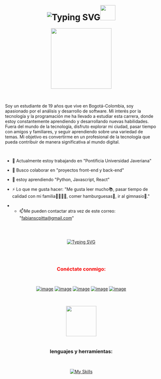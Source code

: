 <div align="center">
<h1 href="https://git.io/typing-svg"><img src="https://readme-typing-svg.herokuapp.com?font=Fira+Code&size=25&pause=1000&random=false&width=240&lines=Hola%2C+Soy+Fabian" alt="Typing SVG" /><img height="50"  src="https://emoji.gg/assets/emoji/7333-parrotdance.gif"></h1>
</div>

<div align="center">
<img height="200" src="https://media.giphy.com/media/v1.Y2lkPTc5MGI3NjExNW5uang5OTE0dm1obG5mMWIwYzh1eG0xODRoNTM4NHZtZGxnb24wZiZlcD12MV9pbnRlcm5hbF9naWZfYnlfaWQmY3Q9Zw/du3J3cXyzhj75IOgvA/giphy.gif"> 
</div>
<br><br>

Soy un estudiante de 19 años que vive en Bogotá-Colombia, soy apasionado por el análisis y desarrollo de software. Mi interés por la tecnología y la programación me ha llevado a estudiar esta carrera, donde estoy constantemente aprendiendo y desarrollando nuevas habilidades. Fuera del mundo de la tecnología, disfruto explorar mi ciudad, pasar tiempo con amigos y familiares, y seguir aprendiendo sobre una variedad de temas. Mi objetivo es convertirme en un profesional de la tecnología que pueda contribuir de manera significativa al mundo digital.


<br> 

- 🤖 Actualmente estoy trabajando en "Pontificia Universidad Javeriana"

- 🤝 Busco colaborar en "proyectos front-end y back-end"
  
- 📖 estoy aprendiendo "Python, Javascript, React"

- ⚡ Lo que me gusta hacer: "Me gusta leer mucho📚, pasar tiempo de calidad con mi familia👨‍👩‍👧‍👦, comer hamburguesas🍔, ir al gimnasio💪."

- - 📫Me pueden contactar atra vez de este correo: "fabianscpitta@gmail.com"

<br><br>
<p align="center">
  <a href="https://git.io/typing-svg"><img src="https://readme-typing-svg.herokuapp.com?font=Fira+Code&pause=1000&color=F70000&random=false&width=300&lines=Desarrollador+de+software" alt="Typing SVG" /></a>
</p>
<br><br>

<h3 align="center" style="color: #F70000;">Conéctate conmigo:</h3>


<div align="center">
<br>
  
[![image](https://img.shields.io/badge/LinkedIn-0077B5?style=for-the-badge&logo=linkedin&logoColor=white)](https://www.linkedin.com/in/fabian-carvajal-793b0b2b9/)
[![image](https://img.shields.io/badge/Instagram-D14836?style=for-the-badge&logo=instagram&logoColor=white)](https://www.instagram.com/fabian_stiven44/)
[![image](https://img.shields.io/badge/Twitter-1DA1F2?style=for-the-badge&logo=twitter&logoColor=white)](https://twitter.com/fatbalugalol)
[![image](https://img.shields.io/badge/Gmail-D14836?style=for-the-badge&logo=gmail&logoColor=white)](mailto:fabianscpitta@gmail.com)
[![image](https://img.shields.io/badge/Discord-1DA1F2?style=for-the-badge&logo=discord&logoColor=white)](https://twitter.com/fatbalugalol)

<br>
<br>
<img height="100" src="https://media.giphy.com/media/v1.Y2lkPTc5MGI3NjExbDBycDhtenAxNDdsZjY1ZWloenFicjAyZDV2N2VtejR6dmZwdWtpbyZlcD12MV9pbnRlcm5hbF9naWZfYnlfaWQmY3Q9Zw/9E40ePI5P22Wngf4mA/giphy.gif"> <br>
<br>
  


<h3 align="center">lenguajes y herramientas:</h3>
<br>

[![My Skills](https://skillicons.dev/icons?i=js,html,css,php,py,mongodb,mysql,vscode,github,figma,discord)](https://skillicons.dev)



</div>




